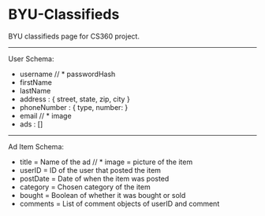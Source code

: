 # BYU-Classifieds

BYU classifieds page for CS360 project.

---

User Schema:

* username
// * passwordHash
* firstName
* lastName
* address : {
    street,
    state,
    zip,
    city  }
* phoneNumber : {
      type,
      number:
  }
* email
// * image
* ads : []

---

Ad Item Schema:

* title = Name of the ad
// * image = picture of the item
* userID = ID of the user that posted the item
* postDate = Date of when the item was posted
* category = Chosen category of the item
* bought = Boolean of whether it was bought or sold
* comments = List of comment objects of userID and comment
